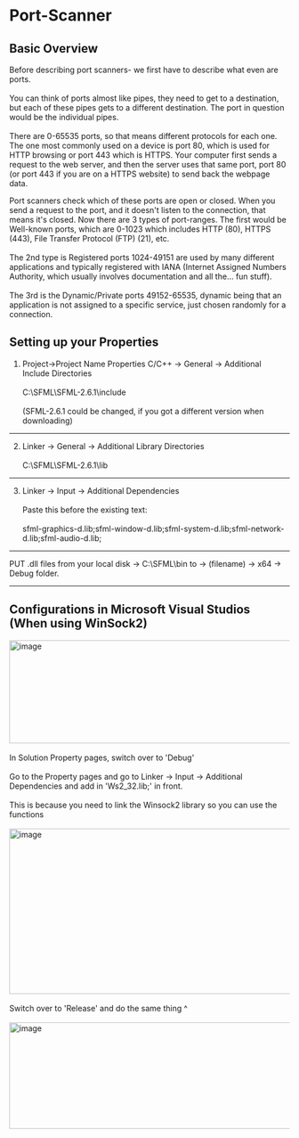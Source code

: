 # Port-Scanner

## Basic Overview
Before describing port scanners- we first have to describe what even are ports.
<br><br>You can think of ports almost like pipes, they need to get to a destination, but each of these pipes gets to a different destination. The port in question would be the individual pipes. 
<br><br>There are 0-65535 ports, so that means different protocols for each one. 
<br>The one most commonly used on a device is port 80, which is used for HTTP browsing or port 443 which is HTTPS. Your computer first sends a request to the web server, and then the server uses that same port, port 80 (or port 443 if you are on a HTTPS website) to send back the webpage data.

Port scanners check which of these ports are open or closed. When you send a request to the port, and it doesn't listen to the connection, that means it's closed. Now there are 3 types of port-ranges. 
The first would be Well-known ports, which are 0-1023 which includes HTTP (80), HTTPS (443), File Transfer Protocol (FTP) (21), etc. 
<br><br>The 2nd type is Registered ports 1024-49151 are used by many different applications and typically registered with IANA (Internet Assigned Numbers Authority, which usually involves documentation and all the… fun stuff).
<br><br>The 3rd is the Dynamic/Private ports 49152-65535, dynamic being that an application is not assigned to a specific service, just chosen randomly for a connection.

## Setting up your Properties
1) Project->Project Name Properties
	C/C++ -> General -> Additional Include Directories <br><br>
	C:\SFML\SFML-2.6.1\include
	<br><br>(SFML-2.6.1 could be changed, if you got a different version when downloading)
----

2) Linker -> General -> Additional Library Directories
	<br><br>C:\SFML\SFML-2.6.1\lib
----

3) Linker -> Input -> Additional Dependencies
	<br><br>Paste this before the existing text:
	<br><br>sfml-graphics-d.lib;sfml-window-d.lib;sfml-system-d.lib;sfml-network-d.lib;sfml-audio-d.lib;
----

PUT .dll files from your local disk -> C:\SFML\bin to -> (filename) -> x64 -> Debug folder.

----


## Configurations in Microsoft Visual Studios (When using WinSock2)
<img width="948" height="185" alt="image" src="https://github.com/user-attachments/assets/498427f8-0a58-4509-9b17-630218c23b44" />
<br><br>
In Solution Property pages, switch over to 'Debug'
<br><br>Go to the Property pages and go to Linker -> Input -> Additional Dependencies and add in
'Ws2_32.lib;' in front. 
<br><br>This is because you need to link the Winsock2 library so you can use the functions
<br><br>

<img width="967" height="297" alt="image" src="https://github.com/user-attachments/assets/70bd8e3e-a2bb-460d-9215-61b720c36a93" />
<br><br>
Switch over to 'Release' and do the same thing ^
<br><br>
<img width="936" height="191" alt="image" src="https://github.com/user-attachments/assets/49080520-8152-47b8-b88b-c178a726a281" />

